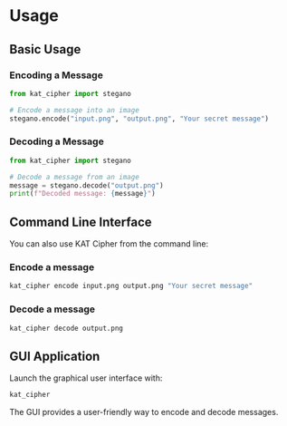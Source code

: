 # Usage

## Basic Usage

### Encoding a Message

```python
from kat_cipher import stegano

# Encode a message into an image
stegano.encode("input.png", "output.png", "Your secret message")
```

### Decoding a Message

```python
from kat_cipher import stegano

# Decode a message from an image
message = stegano.decode("output.png")
print(f"Decoded message: {message}")
```

## Command Line Interface

You can also use KAT Cipher from the command line:

### Encode a message

```bash
kat_cipher encode input.png output.png "Your secret message"
```

### Decode a message

```bash
kat_cipher decode output.png
```

## GUI Application

Launch the graphical user interface with:

```bash
kat_cipher
```

The GUI provides a user-friendly way to encode and decode messages.
